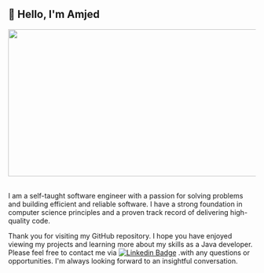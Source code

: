 <h2> 👋 Hello, I'm Amjed </h2>
<div align="center">
  <img src="https://media.giphy.com/media/dWesBcTLavkZuG35MI/giphy.gif" width="600" height="300"/>
</div></br>

I am a self-taught software engineer with a passion for solving problems and building efficient and reliable software. I have a strong foundation in computer science principles and a proven track record of delivering high-quality code.


  
Thank you for visiting my GitHub repository. I hope you have enjoyed viewing my projects and learning more about my skills as a Java developer. Please feel free to contact me via [![Linkedin Badge](https://img.shields.io/badge/-Amjed_Amro-blue?style=flat&logo=Linkedin&logoColor=white)](https://www.linkedin.com/in/amjed-amro-61219997/) .with any questions or opportunities. I'm always looking forward to an insightful conversation.
